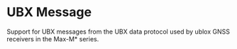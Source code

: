 # UBX Message
Support for UBX messages from the UBX data protocol used by ublox GNSS receivers in the Max-M* series.
